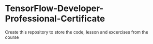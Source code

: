 # TensorFlow-Developer-Professional-Certificate
 Create this repository to store the code, lesson and excercises from the course
